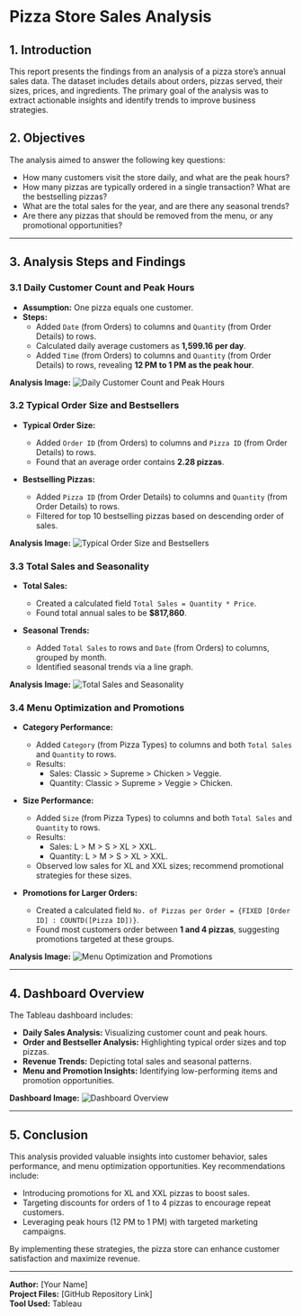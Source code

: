 # Pizza Store Sales Analysis

## 1. Introduction
This report presents the findings from an analysis of a pizza store’s annual sales data. The dataset includes details about orders, pizzas served, their sizes, prices, and ingredients. The primary goal of the analysis was to extract actionable insights and identify trends to improve business strategies.

## 2. Objectives
The analysis aimed to answer the following key questions:
- How many customers visit the store daily, and what are the peak hours?
- How many pizzas are typically ordered in a single transaction? What are the bestselling pizzas?
- What are the total sales for the year, and are there any seasonal trends?
- Are there any pizzas that should be removed from the menu, or any promotional opportunities?

---

## 3. Analysis Steps and Findings

### **3.1 Daily Customer Count and Peak Hours**
- **Assumption:** One pizza equals one customer.
- **Steps:**
  - Added `Date` (from Orders) to columns and `Quantity` (from Order Details) to rows.
  - Calculated daily average customers as **1,599.16 per day**.
  - Added `Time` (from Orders) to columns and `Quantity` (from Order Details) to rows, revealing **12 PM to 1 PM as the peak hour**.

**Analysis Image:**
![Daily Customer Count and Peak Hours](images/daily_customer_count.png)

### **3.2 Typical Order Size and Bestsellers**
- **Typical Order Size:**
  - Added `Order ID` (from Orders) to columns and `Pizza ID` (from Order Details) to rows.
  - Found that an average order contains **2.28 pizzas**.

- **Bestselling Pizzas:**
  - Added `Pizza ID` (from Order Details) to columns and `Quantity` (from Order Details) to rows.
  - Filtered for top 10 bestselling pizzas based on descending order of sales.

**Analysis Image:**
![Typical Order Size and Bestsellers](images/typical_order_size.png)

### **3.3 Total Sales and Seasonality**
- **Total Sales:**
  - Created a calculated field `Total Sales = Quantity * Price`.
  - Found total annual sales to be **$817,860**.

- **Seasonal Trends:**
  - Added `Total Sales` to rows and `Date` (from Orders) to columns, grouped by month.
  - Identified seasonal trends via a line graph.

**Analysis Image:**
![Total Sales and Seasonality](images/total_sales_seasonality.png)

### **3.4 Menu Optimization and Promotions**
- **Category Performance:**
  - Added `Category` (from Pizza Types) to columns and both `Total Sales` and `Quantity` to rows.
  - Results:
    - Sales: Classic > Supreme > Chicken > Veggie.
    - Quantity: Classic > Supreme > Veggie > Chicken.

- **Size Performance:**
  - Added `Size` (from Pizza Types) to columns and both `Total Sales` and `Quantity` to rows.
  - Results:
    - Sales: L > M > S > XL > XXL.
    - Quantity: L > M > S > XL > XXL.
  - Observed low sales for XL and XXL sizes; recommend promotional strategies for these sizes.

- **Promotions for Larger Orders:**
  - Created a calculated field `No. of Pizzas per Order = {FIXED [Order ID] : COUNTD([Pizza ID])}`.
  - Found most customers order between **1 and 4 pizzas**, suggesting promotions targeted at these groups.

**Analysis Image:**
![Menu Optimization and Promotions](images/menu_optimization.png)

---

## 4. Dashboard Overview
The Tableau dashboard includes:
- **Daily Sales Analysis:** Visualizing customer count and peak hours.
- **Order and Bestseller Analysis:** Highlighting typical order sizes and top pizzas.
- **Revenue Trends:** Depicting total sales and seasonal patterns.
- **Menu and Promotion Insights:** Identifying low-performing items and promotion opportunities.

**Dashboard Image:**
![Dashboard Overview](images/dashboard_overview.png)

---

## 5. Conclusion
This analysis provided valuable insights into customer behavior, sales performance, and menu optimization opportunities. Key recommendations include:
- Introducing promotions for XL and XXL pizzas to boost sales.
- Targeting discounts for orders of 1 to 4 pizzas to encourage repeat customers.
- Leveraging peak hours (12 PM to 1 PM) with targeted marketing campaigns.

By implementing these strategies, the pizza store can enhance customer satisfaction and maximize revenue.

---

**Author:** [Your Name]  
**Project Files:** [GitHub Repository Link]  
**Tool Used:** Tableau

